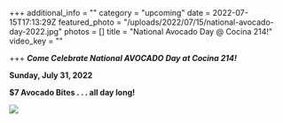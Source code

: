 +++
additional_info = ""
category = "upcoming"
date = 2022-07-15T17:13:29Z
featured_photo = "/uploads/2022/07/15/national-avocado-day-2022.jpg"
photos = []
title = "National Avocado Day @ Cocina 214!"
video_key = ""

+++
**_Come Celebrate National AVOCADO Day at Cocina 214!_**

**Sunday, July 31, 2022**

**$7 Avocado Bites . . . all day long!**

![](/uploads/2022/07/15/national-avocado-day-2022.jpg)